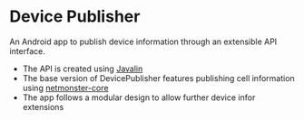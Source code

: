 # Device Publisher

An Android app to publish device information through an extensible API interface.

* The API is created using [Javalin](https://javalin.io/)
* The base version of DevicePublisher features publishing cell information using [netmonster-core](https://github.com/mroczis/netmonster-core) 
* The app follows a modular design to allow further device infor extensions
